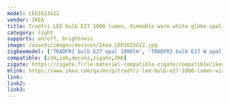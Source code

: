 ```yaml
---
model: LED1623G12
vendor: IKEA
title: Tradfri LED bulb E27 1000 lumen, dimmable warm white globe opal white
category: light
supports: on/off, brightness
image: /assets/images/devices/Ikea_LED1623G12.jpg
zigbeemodel: ['TRADFRI bulb E27 opal 1000lm', 'TRADFRI bulb E27 W opal 1000lm']
compatible: [z2m,iob,deconz,zigate,ZHA]
zigate: https://zigate.fr/le-materiel-compatible-zigate/compatible/ikeatradfrie271000lumens
mlink: https://www.ikea.com/qa/en/p/tradfri-led-bulb-e27-1000-lumen-wireless-dimmable-warm-white-globe-opal-white-60338452/
link: 
link2: 
link3: 
---
```

